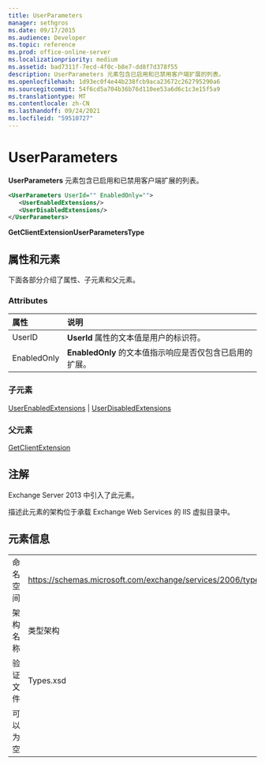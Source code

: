 ```yaml
---
title: UserParameters
manager: sethgros
ms.date: 09/17/2015
ms.audience: Developer
ms.topic: reference
ms.prod: office-online-server
ms.localizationpriority: medium
ms.assetid: bad7311f-7ecd-4f0c-b8e7-dd8f7d378f55
description: UserParameters 元素包含已启用和已禁用客户端扩展的列表。
ms.openlocfilehash: 1d93ec0f4e44b238fcb9aca23672c262795290a6
ms.sourcegitcommit: 54f6cd5a704b36b76d110ee53a6d6c1c3e15f5a9
ms.translationtype: MT
ms.contentlocale: zh-CN
ms.lasthandoff: 09/24/2021
ms.locfileid: "59510727"
---
```

# <a name="userparameters"></a>UserParameters

**UserParameters** 元素包含已启用和已禁用客户端扩展的列表。 
  
```XML
<UserParameters UserId="" EnabledOnly="">
   <UserEnabledExtensions/>
   <UserDisabledExtensions/>
</UserParameters>
```

 **GetClientExtensionUserParametersType**
## <a name="attributes-and-elements"></a>属性和元素

下面各部分介绍了属性、子元素和父元素。
  
### <a name="attributes"></a>Attributes

|**属性**|**说明**|
|:-----|:-----|
|UserID  <br/> |**UserId** 属性的文本值是用户的标识符。  <br/> |
|EnabledOnly  <br/> |**EnabledOnly** 的文本值指示响应是否仅包含已启用的扩展。  <br/> |
   
### <a name="child-elements"></a>子元素

[UserEnabledExtensions](userenabledextensions.md)  | [UserDisabledExtensions](userdisabledextensions.md)
  
### <a name="parent-elements"></a>父元素

[GetClientExtension](getclientextension.md)
  
## <a name="remarks"></a>注解

Exchange Server 2013 中引入了此元素。
  
描述此元素的架构位于承载 Exchange Web Services 的 IIS 虚拟目录中。
  
## <a name="element-information"></a>元素信息

|||
|:-----|:-----|
|命名空间  <br/> |https://schemas.microsoft.com/exchange/services/2006/types  <br/> |
|架构名称  <br/> |类型架构  <br/> |
|验证文件  <br/> |Types.xsd  <br/> |
|可以为空  <br/> ||
   

